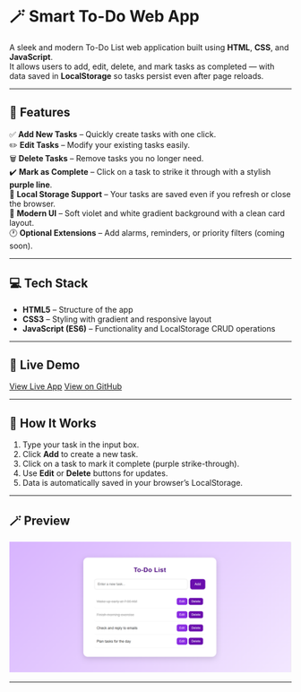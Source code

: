 # 🪄 Smart To-Do Web App

A sleek and modern To-Do List web application built using **HTML**, **CSS**, and **JavaScript**.  
It allows users to add, edit, delete, and mark tasks as completed — with data saved in **LocalStorage** so tasks persist even after page reloads.

---

## 🌟 Features

✅ **Add New Tasks** – Quickly create tasks with one click.  
✏️ **Edit Tasks** – Modify your existing tasks easily.  
🗑️ **Delete Tasks** – Remove tasks you no longer need.  
✔️ **Mark as Complete** – Click on a task to strike it through with a stylish **purple line**.  
💾 **Local Storage Support** – Your tasks are saved even if you refresh or close the browser.  
🎨 **Modern UI** – Soft violet and white gradient background with a clean card layout.  
🕐 **Optional Extensions** – Add alarms, reminders, or priority filters (coming soon).

---

## 💻 Tech Stack

- **HTML5** – Structure of the app  
- **CSS3** – Styling with gradient and responsive layout  
- **JavaScript (ES6)** – Functionality and LocalStorage CRUD operations  

---

## 🚀 Live Demo

[View Live App](https://akshu-3003.github.io/my-todo-list/)
[View on GitHub](https://github.com/akshu-3003/my-todo-list)


---

## 🧠 How It Works

1. Type your task in the input box.  
2. Click **Add** to create a new task.  
3. Click on a task to mark it complete (purple strike-through).  
4. Use **Edit** or **Delete** buttons for updates.  
5. Data is automatically saved in your browser’s LocalStorage.

---

## 🪄 Preview

![App Screenshot](assets/screenshot.png)


---


